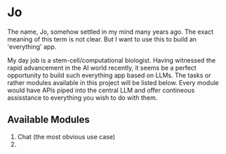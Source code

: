 # Jo

The name, Jo, somehow settled in my mind many years ago. The exact meaning of this term is not clear. But I want to use this to build an 'everything' app. 

My day job is a stem-cell/computational biologist. Having witnessed the rapid advancement in the AI world recently, it seems be a perfect opportunity to build such everything app based on LLMs. The tasks or rather modules available in this project will be listed below. Every module would have APIs piped into the central LLM and offer contineous assisstance to everything you wish to do with them. 

## Available Modules
1. Chat (the most obvious use case)
2. 
